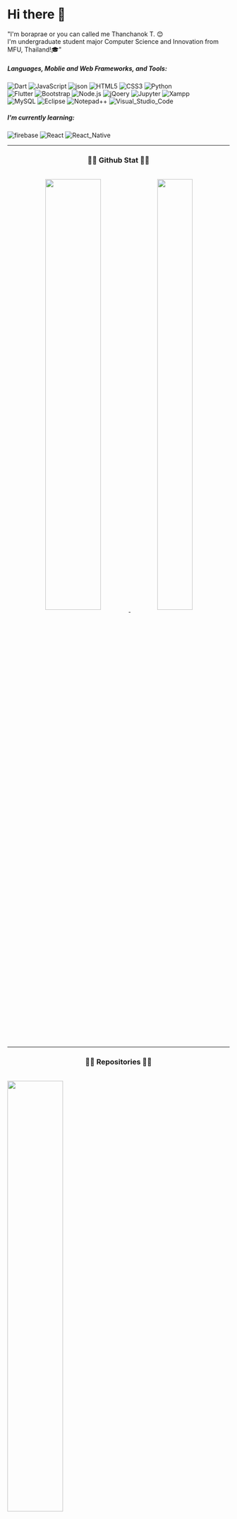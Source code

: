 <h1> Hi there 👋 </h1>
<p>
"I'm boraprae or you can called me Thanchanok T. 😊<br>
I'm undergraduate student major Computer Science and Innovation from MFU, Thailand!🎓"
</p>

<h5>Languages, Moblie and Web Frameworks, and Tools: </h5>
<div class='row'>
<img src="https://img.shields.io/badge/Dart-0175C2?style=for-the-badge&logo=dart&logoColor=white" alt="Dart"/>
<img src="https://img.shields.io/badge/JavaScript-323330?style=for-the-badge&logo=javascript&logoColor=F7DF1E" alt="JavaScript"/>
<img src="https://img.shields.io/badge/Java-ED8B00?style=for-the-badge&logo=java&logoColor=white" alt="json"/>
<img src="https://img.shields.io/badge/HTML5-E34F26?style=for-the-badge&logo=html5&logoColor=white" alt="HTML5"/>
<img src="https://img.shields.io/badge/CSS3-1572B6?style=for-the-badge&logo=css3&logoColor=white" alt="CSS3"/>
<img src="https://img.shields.io/badge/Python-FFD43B?style=for-the-badge&logo=python&logoColor=blue" alt="Python"/>
</div>
<div class='row'>
<img src="https://img.shields.io/badge/Flutter-02569B?style=for-the-badge&logo=flutter&logoColor=white" alt="Flutter"/>
<img src="https://img.shields.io/badge/Bootstrap-563D7C?style=for-the-badge&logo=bootstrap&logoColor=white" alt="Bootstrap"/>
<img src="https://img.shields.io/badge/Node.js-339933?style=for-the-badge&logo=nodedotjs&logoColor=white" alt="Node.js"/>
<img src="https://img.shields.io/badge/jQuery-0769AD?style=for-the-badge&logo=jquery&logoColor=white" alt="jQoery"/>
<img src="https://img.shields.io/badge/Jupyter-F37626.svg?&style=for-the-badge&logo=Jupyter&logoColor=white" alt="Jupyter"/>
<img src="https://img.shields.io/badge/Xampp-F37623?style=for-the-badge&logo=xampp&logoColor=white" alt="Xampp"/>
</div>
<div class='row'>
<img src="https://img.shields.io/badge/MySQL-005C84?style=for-the-badge&logo=mysql&logoColor=white" alt="MySQL"/>
<img src="https://img.shields.io/badge/Eclipse-2C2255?style=for-the-badge&logo=eclipse&logoColor=white" alt="Eclipse"/>
<img src="https://img.shields.io/badge/Notepad++-90E59A.svg?style=for-the-badge&logo=notepad%2B%2B&logoColor=black" alt="Notepad++"/>
<img src="https://img.shields.io/badge/Visual_Studio_Code-0078D4?style=for-the-badge&logo=visual%20studio%20code&logoColor=white" alt="Visual_Studio_Code"/>
</div>

<h5>I'm currently learning: </h5>
<div class='row'>
<img src="https://img.shields.io/badge/firebase-ffca28?style=for-the-badge&logo=firebase&logoColor=black" alt="firebase"/>
<img src="https://img.shields.io/badge/React-20232A?style=for-the-badge&logo=react&logoColor=61DAFB" alt="React"/>
<img src="https://img.shields.io/badge/React_Native-20232A?style=for-the-badge&logo=react&logoColor=61DAFB" alt="React_Native"/>
</div>

<hr>

<h3 align='center'>💎💎 Github Stat 💎💎</h3><br>
<div class='row' align='center'>
<a href="https://github.com/boraprae/github-readme-stats">
  <img align="center" src="https://github-readme-stats.vercel.app/api?username=boraprae&show_icons=true&theme=vision-friendly-dark" width=50% height=50% />
</a>
<a href="https://github.com/boraprae/github-readme-stats">
  <img align="center" src="https://github-readme-stats.vercel.app/api/top-langs/?username=boraprae&theme=vision-friendly-dark&layout=compact" width=40% height=50% />
</a>
</div>

<hr>
<h3 align='center'>💎💎 Repositories 💎💎</h3><br>
<div class="row">
<div width="100%" align="center">
  <a align="left" href="https://github.com/boraprae/Palette-Artz" title="Palette-Artz"><img align="left" height="50%" src="https://github-readme-stats.vercel.app/api/pin/?username=boraprae&repo=Palette-Artz&theme=vision-friendly-dark"></a>
  <div width="100%" align="center">
  <a align="left" href="https://github.com/boraprae/ONEN-DICTIONARY" title="ONEN-DICTIONARY"><img align="left" height="50%" src="https://github-readme-stats.vercel.app/api/pin/?username=boraprae&repo=ONEN-DICTIONARY&theme=vision-friendly-dark"></a>
</div>
<div width="100%" align="center">
  <a align="left" href="https://github.com/boraprae/RJMN" title="RJMN"><img align="left" height="50%" src="https://github-readme-stats.vercel.app/api/pin/?username=boraprae&repo=RJMN&theme=vision-friendly-dark"></a>
</div>
</div>

<!--
**boraprae/boraprae** is a ✨ _special_ ✨ repository because its `README.md` (this file) appears on your GitHub profile.

Here are some ideas to get you started:

- 🔭 I’m currently working on ...
- 🌱 I’m currently learning ...
- 👯 I’m looking to collaborate on ...
- 🤔 I’m looking for help with ...
- 💬 Ask me about ...
- 📫 How to reach me: ...
- 😄 Pronouns: ...
- ⚡ Fun fact: ...
-->
